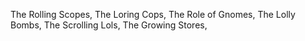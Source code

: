 The Rolling Scopes,
The Loring Cops,
The Role of Gnomes,
The Lolly Bombs,
The Scrolling Lols,
The Growing Stores,

